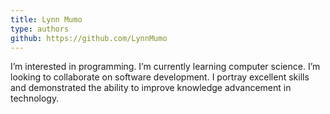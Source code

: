 ```yaml
---
title: Lynn Mumo
type: authors
github: https://github.com/LynnMumo
---
```

I’m interested in programming. I’m currently learning computer science. I’m looking to collaborate on software development. I  portray excellent skills and demonstrated the ability to improve knowledge advancement in technology.